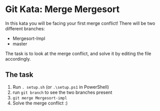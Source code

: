 # Git Kata: Merge Mergesort
In this kata you will be facing your first merge conflict!
There will be two different branches:

* Mergesort-Impl
* master

The task is to look at the merge conflict, and solve it by editing the file accordingly.

## The task

1. Run `. setup.sh` (or `.\setup.ps1` in PowerShell)
1. run `git branch` to see the two branches present
1. `git merge Mergesort-impl`
1. Solve the merge conflict :)


